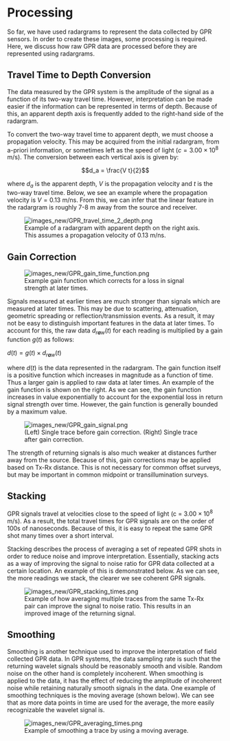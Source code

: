 # Processing

So far, we have used radargrams to represent the data collected by GPR
sensors. In order to create these images, some processing is required.
Here, we discuss how raw GPR data are processed before they are
represented using radargrams.

## Travel Time to Depth Conversion

The data measured by the GPR system is the amplitude of the signal as a
function of its two-way travel time. However, interpretation can be made
easier if the information can be represented in terms of depth. Because
of this, an apparent depth axis is frequently added to the right-hand
side of the radargram.

To convert the two-way travel time to apparent depth, we must choose a
propagation velocity. This may be acquired from the initial radargram,
from a-priori information, or sometimes left as the speed of light
(*c* = 3.00 × 10<sup>8</sup> m/s). The conversion between each vertical
axis is given by:

$$d_a = \frac{V t}{2}$$

where *d*<sub>*a*</sub> is the apparent depth, *V* is the propagation
velocity and *t* is the two-way travel time. Below, we see an example
where the propagation velocity is *V* = 0.13 m/ns. From this, we can
infer that the linear feature in the radargram is roughly 7-8 m away
from the source and receiver.

<figure class="align-center">
<img src="images_new/GPR_travel_time_2_depth.png"
alt="images_new/GPR_travel_time_2_depth.png" />
<figcaption>Example of a radargram with apparent depth on the right
axis. This assumes a propagation velocity of 0.13 m/ns.</figcaption>
</figure>

## Gain Correction

<figure class="align-right">
<img src="images_new/GPR_gain_time_function.png"
alt="images_new/GPR_gain_time_function.png" />
<figcaption>Example gain function which corrects for a loss in signal
strength at later times.</figcaption>
</figure>

Signals measured at earlier times are much stronger than signals which
are measured at later times. This may be due to scattering, attenuation,
geometric spreading or reflection/transmission events. As a result, it
may not be easy to distinguish important features in the data at later
times. To account for this, the raw data *d*<sub>*r**a**w*</sub>(*t*)
for each reading is multiplied by a gain function *g*(*t*) as follows:

*d*(*t*) = *g*(*t*) × *d*<sub>*r**a**w*</sub>(*t*)

where *d*(*t*) is the data represented in the radargram. The gain
function itself is a positive function which increases in magnitude as a
function of time. Thus a larger gain is applied to raw data at later
times. An example of the gain function is shown on the right. As we can
see, the gain function increases in value exponentially to account for
the exponential loss in return signal strength over time. However, the
gain function is generally bounded by a maximum value.

<figure class="align-center">
<img src="images_new/GPR_gain_signal.png"
alt="images_new/GPR_gain_signal.png" />
<figcaption>(Left) Single trace before gain correction. (Right) Single
trace after gain correction.</figcaption>
</figure>

The strength of returning signals is also much weaker at distances
further away from the source. Because of this, gain corrections may be
applied based on Tx-Rx distance. This is not necessary for common offset
surveys, but may be important in common midpoint or transillumination
surveys.

## Stacking

GPR signals travel at velocities close to the speed of light (c =
3.00 × 10<sup>8</sup> m/s). As a result, the total travel times for GPR
signals are on the order of 100s of nanoseconds. Because of this, it is
easy to repeat the same GPR shot many times over a short interval.

Stacking describes the process of averaging a set of repeated GPR shots
in order to reduce noise and improve interpretation. Essentially,
stacking acts as a way of improving the signal to noise ratio for GPR
data collected at a certain location. An example of this is demonstrated
below. As we can see, the more readings we stack, the clearer we see
coherent GPR signals.

<figure class="align-center">
<img src="images_new/GPR_stacking_times.png"
alt="images_new/GPR_stacking_times.png" />
<figcaption>Example of how averaging multiple traces from the same Tx-Rx
pair can improve the signal to noise ratio. This results in an improved
image of the returning signal.</figcaption>
</figure>

## Smoothing

Smoothing is another technique used to improve the interpretation of
field collected GPR data. In GPR systems, the data sampling rate is such
that the returning wavelet signals should be reasonably smooth and
visible. Random noise on the other hand is completely incoherent. When
smoothing is applied to the data, it has the effect of reducing the
amplitude of incoherent noise while retaining naturally smooth signals
in the data. One example of smoothing techniques is the moving average
(shown below). We can see that as more data points in time are used for
the average, the more easily recognizable the wavelet signal is.

<figure class="align-center">
<img src="images_new/GPR_averaging_times.png"
alt="images_new/GPR_averaging_times.png" />
<figcaption>Example of smoothing a trace by using a moving
average.</figcaption>
</figure>
